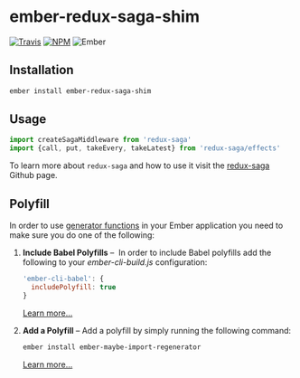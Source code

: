 # ember-redux-saga-shim

[![Travis][ci-img]][ci-url] [![NPM][npm-img]][npm-url] ![Ember][ember-img]

## Installation

```bash
ember install ember-redux-saga-shim
```

## Usage

```js
import createSagaMiddleware from 'redux-saga'
import {call, put, takeEvery, takeLatest} from 'redux-saga/effects'
```

To learn more about `redux-saga` and how to use it visit the [redux-saga](https://github.com/yelouafi/redux-saga) Github page.

## Polyfill

In order to use [generator functions](https://developer.mozilla.org/en-US/docs/Web/JavaScript/Reference/Statements/function*) in your Ember application you need to make sure you do one of the following:

1. **Include Babel Polyfills** –  In order to include Babel polyfills add the following to your *ember-cli-build.js* configuration:

    ```js
    'ember-cli-babel': {
      includePolyfill: true
    }
    ```

    [Learn more…](https://github.com/babel/ember-cli-babel#polyfill)

2. **Add a Polyfill** – Add a polyfill by simply running the following command:

    ```bash
    ember install ember-maybe-import-regenerator
    ```

    [Learn more…](https://github.com/machty/ember-maybe-import-regenerator)

[ci-img]: https://img.shields.io/travis/ember-redux/ember-redux-saga-shim.svg "Travis CI Build Status"
[ci-url]: https://travis-ci.org/ember-redux/ember-redux-saga-shim
[ember-img]: https://img.shields.io/badge/ember-1.13.13+-green.svg "Ember 1.13.13+"
[npm-img]: https://img.shields.io/npm/v/ember-redux-saga-shim.svg "NPM Version"
[npm-url]: https://www.npmjs.com/package/ember-redux-saga-shim
